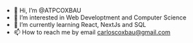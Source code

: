 - 👋 Hi, I’m @ATPCOXBAU
- 👀 I’m interested in Web Developtment and Computer Science
- 🌱 I’m currently learning React, NextJs and SQL
- 📫 How to reach me by email carloscoxbau@gmail.com

<!---
ATPCOXBAU/ATPCOXBAU is a ✨ special ✨ repository because its `README.md` (this file) appears on your GitHub profile.
You can click the Preview link to take a look at your changes.
--->
